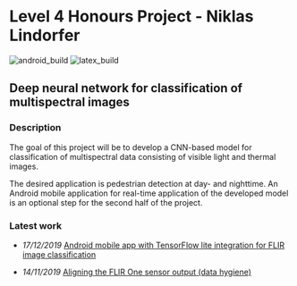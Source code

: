 # Level 4 Honours Project - Niklas Lindorfer

![android_build](https://github.com/Lindronics/flir_app/workflows/Android%20CI/badge.svg)
![latex_build](https://github.com/Lindronics/honours_project/workflows/latex_build/badge.svg)

## Deep neural network for classification of multispectral images

### Description

The goal of this project will be to develop a CNN-based model for classification of multispectral data consisting of visible light and thermal images.

The desired application is pedestrian detection at day- and nighttime. An Android mobile application for real-time application of the developed model is an optional step for the second half of the project.

### Latest work

* *17/12/2019* [Android mobile app with TensorFlow lite integration for FLIR image classification](https://github.com/Lindronics/flir_app)

* *14/11/2019* [Aligning the FLIR One sensor output (data hygiene)](https://github.com/Lindronics/honours_project/blob/master/notebooks/flir_one/flir_one_calibration.ipynb)
